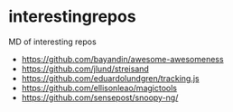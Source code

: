 interestingrepos
================

MD of interesting repos

* https://github.com/bayandin/awesome-awesomeness
* https://github.com/jlund/streisand
* https://github.com/eduardolundgren/tracking.js
* https://github.com/ellisonleao/magictools
* https://github.com/sensepost/snoopy-ng/
